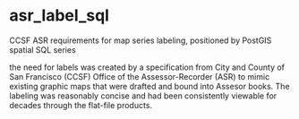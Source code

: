 # asr_label_sql
CCSF ASR requirements for map series labeling, positioned by PostGIS spatial SQL series

the need for labels was created by a specification from City and County of San Francisco (CCSF) Office of the Assessor-Recorder (ASR) to mimic existing graphic maps that were drafted and bound into Assesor books.  The labeling was reasonably concise and had been consistently viewable for decades through the flat-file products.
